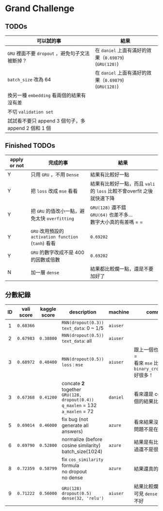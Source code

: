 # Grand Challenge

## TODOs

| 可以試的事                                  | 結果                                       |
| -------------------------------------- | ---------------------------------------- |
| `GRU` 裡面不要 `dropout` ，避免句子文法被斷掉？       | 在 `daniel` 上面有滿好的效果（`0.69879`)<br>(`GRU(128)`) |
| `batch_size` 改為 64                     | 在 `daniel` 上面有滿好的效果（`0.69879`)<br>(`GRU(128)`) |
| 換另一種 `embedding` 看兩個的結果有沒有差            |                                          |
| 不切 `validation set`                    |                                          |
| 試試看不要只 append 3 個句子，多 append  2 個和 1 個 |                                          |

## Finished TODOs

| apply or not | 完成的事                                     | 結果                                       |
| ------------ | ---------------------------------------- | ---------------------------------------- |
| Y            | 只用 `GRU` ，不用 `Dense`                     | 結果有比較好一點                                 |
| Y            | 把 `loss` 改成 `mse` 看看                     | 結果有比較好一點，而且 `vali` 的 `loss` 比較不會overfit 之後就快速下降 |
| Y            | 把 `GRU` 的值改小一點，避免太快 `overfitting`        | `GRU(128)` 還不錯<br>`GRU(64)` 也差不多…<br>數字大小真的有差嗎 = = |
| Y            | `GRU` 改用預設的 `activation function` (`tanh`) 看看 | `0.69202`                                |
| Y            | `GRU` 的數字改成不是 400 的因數或倍數                 | `0.69202`                                |
| N            | 加一層 `dense`                              | 結果都比較爛一點，還是不要加好了                         |

## 分數紀錄

|  ID  | vali score | kaggle score | description                              | machine  | comment                                  |
| :--: | ---------- | ------------ | ---------------------------------------- | -------- | ---------------------------------------- |
|  1   | `0.68366`  |              | `RNN(dropout(0.3))`<br>`text_data`: 0 ~ 1/5 | `aiuser` |                                          |
|  2   | `0.67983`  | `0.38800`    | `RNN(dropout(0.5))`<br>`text_data`: all  | `aiuser` |                                          |
|  3   | `0.68972`  | `0.48400`    | `RNN(dropout(0.5))`<br>`loss` : `mse`    | `aiuser` | 跟上一個也差太多 = =<br>看來 `mse` 比 `binary_crossentropy` 好很多！ |
|  3   | `0.67368`  | `0.41200`    | concate **2** together<br>`GRU(128, dropout(0.4))`<br>`q_maxlen` = 132<br>`a_maxlen` = 72 | `daniel` | 看來還是 concate 3 個的結果比較好！                  |
|  5   | `0.69014`  | `0.46000`    | fix bug (not generate all answers)       | `azure`  | 看來結果沒差太多，問題不是在這裡                         |
|  6   | `0.69790`  | `0.52800`    | normalize (before cosine similarity)<br>batch_size(1024) | `azure`  | 結果是有比較好，不過還不是很OK…                        |
|  8   | `0.72359`  | `0.58799`    | fix `cos_similarity` formula<br>no dropout<br>no dense | `azure`  | 結果還真的變好了…                                |
|  9   | `0.71222`  | `0.56000`    | `GRU(128)`<br>`dropout(0.5)`<br>`dense(32, 'relu')` | `aiuser` | 結果比較爛<br>可見 `dense` 的效果並不好               |
